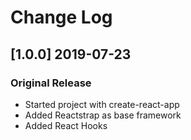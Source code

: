 # Change Log

## [1.0.0] 2019-07-23
### Original Release
- Started project with create-react-app
- Added Reactstrap as base framework
- Added React Hooks
